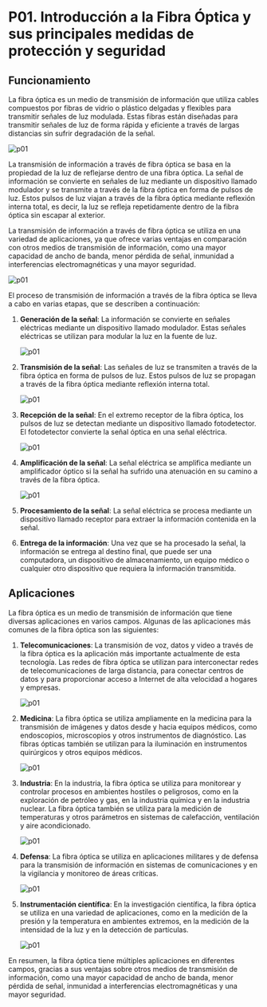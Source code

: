 # P01. Introducción a la Fibra Óptica y sus principales medidas de protección y seguridad

## Funcionamiento

La fibra óptica es un medio de transmisión de información que utiliza cables compuestos por fibras de vidrio o plástico delgadas y flexibles para transmitir señales de luz modulada. Estas fibras están diseñadas para transmitir señales de luz de forma rápida y eficiente a través de largas distancias sin sufrir degradación de la señal.

![p01](img/1.png)

La transmisión de información a través de fibra óptica se basa en la propiedad de la luz de reflejarse dentro de una fibra óptica. La señal de información se convierte en señales de luz mediante un dispositivo llamado modulador y se transmite a través de la fibra óptica en forma de pulsos de luz. Estos pulsos de luz viajan a través de la fibra óptica mediante reflexión interna total, es decir, la luz se refleja repetidamente dentro de la fibra óptica sin escapar al exterior.

La transmisión de información a través de fibra óptica se utiliza en una variedad de aplicaciones, ya que ofrece varias ventajas en comparación con otros medios de transmisión de información, como una mayor capacidad de ancho de banda, menor pérdida de señal, inmunidad a interferencias electromagnéticas y una mayor seguridad.

![p01](img/2.png)

El proceso de transmisión de información a través de la fibra óptica se lleva a cabo en varias etapas, que se describen a continuación:

1. **Generación de la señal**: La información se convierte en señales eléctricas mediante un dispositivo llamado modulador. Estas señales eléctricas se utilizan para modular la luz en la fuente de luz.

    ![p01](img/3.png)    

2. **Transmisión de la señal**: Las señales de luz se transmiten a través de la fibra óptica en forma de pulsos de luz. Estos pulsos de luz se propagan a través de la fibra óptica mediante reflexión interna total.

    ![p01](img/4.png)    

3. **Recepción de la señal**: En el extremo receptor de la fibra óptica, los pulsos de luz se detectan mediante un dispositivo llamado fotodetector. El fotodetector convierte la señal óptica en una señal eléctrica.

    ![p01](img/5.png)    

4. **Amplificación de la señal**: La señal eléctrica se amplifica mediante un amplificador óptico si la señal ha sufrido una atenuación en su camino a través de la fibra óptica.

    ![p01](img/6.png)    

5. **Procesamiento de la señal**: La señal eléctrica se procesa mediante un dispositivo llamado receptor para extraer la información contenida en la señal.

6. **Entrega de la información**: Una vez que se ha procesado la señal, la información se entrega al destino final, que puede ser una computadora, un dispositivo de almacenamiento, un equipo médico o cualquier otro dispositivo que requiera la información transmitida.

## Aplicaciones

La fibra óptica es un medio de transmisión de información que tiene diversas aplicaciones en varios campos. Algunas de las aplicaciones más comunes de la fibra óptica son las siguientes:

1. **Telecomunicaciones**: La transmisión de voz, datos y video a través de la fibra óptica es la aplicación más importante actualmente de esta tecnología. Las redes de fibra óptica se utilizan para interconectar redes de telecomunicaciones de larga distancia, para conectar centros de datos y para proporcionar acceso a Internet de alta velocidad a hogares y empresas.

    ![p01](img/7.png)    

2. **Medicina**: La fibra óptica se utiliza ampliamente en la medicina para la transmisión de imágenes y datos desde y hacia equipos médicos, como endoscopios, microscopios y otros instrumentos de diagnóstico. Las fibras ópticas también se utilizan para la iluminación en instrumentos quirúrgicos y otros equipos médicos.

    ![p01](img/8.png)    

3. **Industria**: En la industria, la fibra óptica se utiliza para monitorear y controlar procesos en ambientes hostiles o peligrosos, como en la exploración de petróleo y gas, en la industria química y en la industria nuclear. La fibra óptica también se utiliza para la medición de temperaturas y otros parámetros en sistemas de calefacción, ventilación y aire acondicionado.
    
    ![p01](img/9.png)    

4. **Defensa**: La fibra óptica se utiliza en aplicaciones militares y de defensa para la transmisión de información en sistemas de comunicaciones y en la vigilancia y monitoreo de áreas críticas.

    ![p01](img/10.png)    

5. **Instrumentación científica**: En la investigación científica, la fibra óptica se utiliza en una variedad de aplicaciones, como en la medición de la presión y la temperatura en ambientes extremos, en la medición de la intensidad de la luz y en la detección de partículas.

    ![p01](img/11.png)    

En resumen, la fibra óptica tiene múltiples aplicaciones en diferentes campos, gracias a sus ventajas sobre otros medios de transmisión de información, como una mayor capacidad de ancho de banda, menor pérdida de señal, inmunidad a interferencias electromagnéticas y una mayor seguridad.
